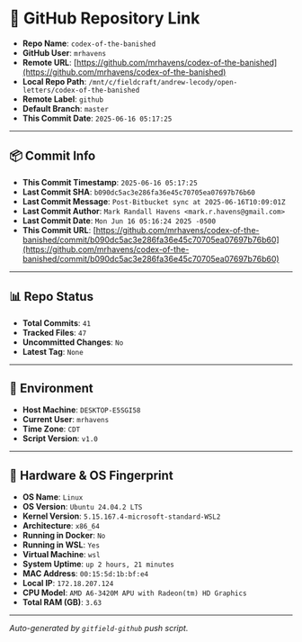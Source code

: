 # 🔗 GitHub Repository Link

- **Repo Name**: `codex-of-the-banished`
- **GitHub User**: `mrhavens`
- **Remote URL**: [https://github.com/mrhavens/codex-of-the-banished](https://github.com/mrhavens/codex-of-the-banished)
- **Local Repo Path**: `/mnt/c/fieldcraft/andrew-lecody/open-letters/codex-of-the-banished`
- **Remote Label**: `github`
- **Default Branch**: `master`
- **This Commit Date**: `2025-06-16 05:17:25`

---

## 📦 Commit Info

- **This Commit Timestamp**: `2025-06-16 05:17:25`
- **Last Commit SHA**: `b090dc5ac3e286fa36e45c70705ea07697b76b60`
- **Last Commit Message**: `Post-Bitbucket sync at 2025-06-16T10:09:01Z`
- **Last Commit Author**: `Mark Randall Havens <mark.r.havens@gmail.com>`
- **Last Commit Date**: `Mon Jun 16 05:16:24 2025 -0500`
- **This Commit URL**: [https://github.com/mrhavens/codex-of-the-banished/commit/b090dc5ac3e286fa36e45c70705ea07697b76b60](https://github.com/mrhavens/codex-of-the-banished/commit/b090dc5ac3e286fa36e45c70705ea07697b76b60)

---

## 📊 Repo Status

- **Total Commits**: `41`
- **Tracked Files**: `47`
- **Uncommitted Changes**: `No`
- **Latest Tag**: `None`

---

## 🧭 Environment

- **Host Machine**: `DESKTOP-E5SGI58`
- **Current User**: `mrhavens`
- **Time Zone**: `CDT`
- **Script Version**: `v1.0`

---

## 🧬 Hardware & OS Fingerprint

- **OS Name**: `Linux`
- **OS Version**: `Ubuntu 24.04.2 LTS`
- **Kernel Version**: `5.15.167.4-microsoft-standard-WSL2`
- **Architecture**: `x86_64`
- **Running in Docker**: `No`
- **Running in WSL**: `Yes`
- **Virtual Machine**: `wsl`
- **System Uptime**: `up 2 hours, 21 minutes`
- **MAC Address**: `00:15:5d:1b:bf:e4`
- **Local IP**: `172.18.207.124`
- **CPU Model**: `AMD A6-3420M APU with Radeon(tm) HD Graphics`
- **Total RAM (GB)**: `3.63`

---

_Auto-generated by `gitfield-github` push script._
